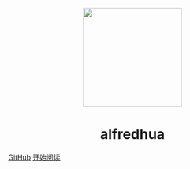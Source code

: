 <p align="center">
<img src="https://ss0.bdstatic.com/70cFvHSh_Q1YnxGkpoWK1HF6hhy/it/u=2481424715,2807309609&fm=26&gp=0.jpg" width="200" height="200"/>
</p>
<h1 align="center">alfredhua</h1>

<!-- [常用资源](https://shimo.im/docs/MuiACIg1HlYfVxrj/) -->
[GitHub](https://github.com/alfredhua/document.git)
[开始阅读](#documnet)
